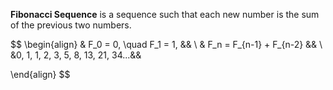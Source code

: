 **Fibonacci Sequence** is a sequence such that each new number is the sum of the previous two numbers.

$$
\begin{align}
& F_0 = 0, \quad F_1 = 1, && \\
& F_n = F_{n-1} + F_{n-2} && \\
&0, 1, 1, 2, 3, 5, 8, 13, 21, 34...&&

\end{align}
$$

